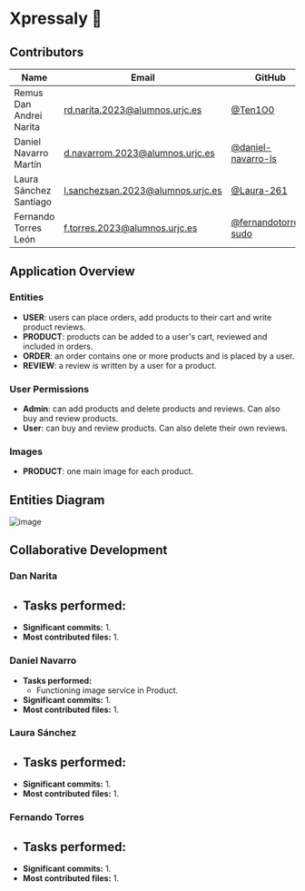 # Xpressaly 🛒

## Contributors 

| Name | Email | GitHub |
|-------|-------|--------|
| Remus Dan Andrei Narita | rd.narita.2023@alumnos.urjc.es | [@Ten1O0](https://github.com/Ten1O0) |
| Daniel Navarro Martín | d.navarrom.2023@alumnos.urjc.es | [@daniel-navarro-ls](https://github.com/daniel-navarro-ls) |
| Laura Sánchez Santiago | l.sanchezsan.2023@alumnos.urjc.es | [@Laura-261](https://github.com/Laura-261) |
| Fernando Torres León | f.torres.2023@alumnos.urjc.es | [@fernandotorres-sudo](https://github.com/fernandotorres-sudo) |

## Application Overview

### Entities
- **USER**: users can place orders, add products to their cart and write product reviews.
- **PRODUCT**: products can be added to a user's cart, reviewed and included in orders.
- **ORDER**: an order contains one or more products and is placed by a user.
- **REVIEW**: a review is written by a user for a product.

### User Permissions
- **Admin**: can add products and delete products and reviews. Can also buy and review products.
- **User**: can buy and review products. Can also delete their own reviews.

### Images
- **PRODUCT**: one main image for each product.

## Entities Diagram
![image](https://github.com/user-attachments/assets/0c192c9a-7cbb-42fb-b6eb-25da8d10b2b4)


## Collaborative Development

### Dan Narita
- **Tasks performed:**
  - 
- **Significant commits:**
  1. 
- **Most contributed files:**
  1. 

### Daniel Navarro
- **Tasks performed:**
  - Functioning image service in Product.
- **Significant commits:**
  1. 
- **Most contributed files:**
  1. 

### Laura Sánchez
- **Tasks performed:**
  - 
- **Significant commits:**
  1. 
- **Most contributed files:**
  1. 

### Fernando Torres
- **Tasks performed:**
  - 
- **Significant commits:**
  1. 
- **Most contributed files:**
  1.
